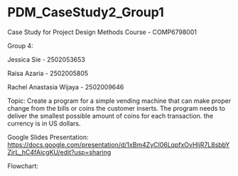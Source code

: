 # PDM_CaseStudy2_Group1

Case Study for Project Design Methods Course - COMP6798001

Group 4:

Jessica Sie - 2502053653

Raisa Azaria - 2502005805

Rachel Anastasia Wijaya - 2502009646

Topic:
Create a program for a simple vending machine that can make proper change from the bills or coins the customer inserts. The program needs to deliver the smallest possible amount of coins for each transaction. the currency is in US dollars.

Google Slides Presentation:
https://docs.google.com/presentation/d/1xBm4ZyCl06LqpfxOvHljR7L8sbbYZjrL_hC4fAicgKU/edit?usp=sharing

Flowchart:
